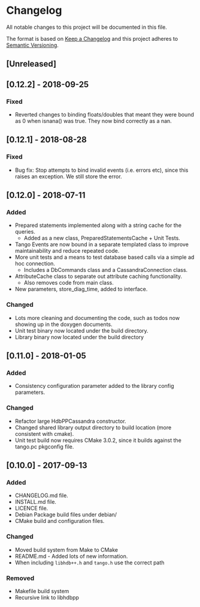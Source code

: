 # Changelog

All notable changes to this project will be documented in this file.

The format is based on [Keep a Changelog](http://keepachangelog.com/en/1.0.0/)
and this project adheres to [Semantic Versioning](http://semver.org/spec/v2.0.0.html).

## [Unreleased]

## [0.12.2] - 2018-09-25

### Fixed

* Reverted changes to binding floats/doubles that meant they were bound as 0 when isnana() was true. They now bind correctly as a nan.

## [0.12.1] - 2018-08-28

### Fixed

* Bug fix: Stop attempts to bind invalid events (i.e. errors etc), since this raises an exception. We still store the error.

## [0.12.0] - 2018-07-11

### Added

* Prepared statements implemented along with a string cache for the queries.
  * Added as a new class, PreparedStatementsCache + Unit Tests.
* Tango Events are now bound in a separate templated class to improve maintainability and reduce repeated code.
* More unit tests and a means to test database based calls via a simple ad hoc connection.
  * Includes a DbCommands class and a CassandraConnection class.
* AttributeCache class to separate out attribute caching functionality.
  * Also removes code from main class.
* New parameters, store_diag_time, added to interface.

### Changed

* Lots more cleaning and documenting the code, such as todos now showing up in the doxygen documents.
* Unit test binary now located under the build directory.
* Library binary now located under the build directory

## [0.11.0] - 2018-01-05

### Added 

* Consistency configuration parameter added to the library config parameters.

### Changed

* Refactor large HdbPPCassandra constructor.
* Changed shared library output directory to build location (more consistent with cmake).
* Unit test build now requires CMake 3.0.2, since it builds against the tango.pc pkgconfig file.

## [0.10.0] - 2017-09-13

### Added

* CHANGELOG.md file.
* INSTALL.md file.
* LICENCE file.
* Debian Package build files under debian/
* CMake build and configuration files.

### Changed

* Moved build system from Make to CMake
* README.md - Added lots of new information.
* When including `libhdb++.h` and `tango.h` use the correct path

### Removed

* Makefile build system
* Recursive link to libhdbpp
